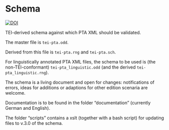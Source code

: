 # Schema
[![DOI](https://zenodo.org/badge/DOI/10.5281/zenodo.3737666.svg)](https://doi.org/10.5281/zenodo.3737666)

TEI-derived schema against which PTA XML should be validated.

The master file is `tei-pta.odd`.

Derived from this file is `tei-pta.rng` and `tei-pta.sch`.

For linguistically annotated PTA XML files, the schema to be used is (the non-TEI-conformant) `tei-pta_linguistic.odd` (and the derived `tei-pta_linguistic.rng`).

The schema is a living document and open for changes: notifications of errors, ideas for additions or adaptions for other edition scenaria are welcome.

Documentation is to be found in the folder “documentation” (currently German and English).

The folder “scripts” contains a xslt (together with a bash script) for updating files to v.3.0 of the schema.
